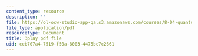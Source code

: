 ```yaml
---
content_type: resource
description: ''
file: https://ol-ocw-studio-app-qa.s3.amazonaws.com/courses/8-04-quantum-physics-i-spring-2016/ceb707a47519f50a80034475bc7c2661_d4skxu7MpFI.pdf
file_type: application/pdf
resourcetype: Document
title: 3play pdf file
uid: ceb707a4-7519-f50a-8003-4475bc7c2661
---
```

